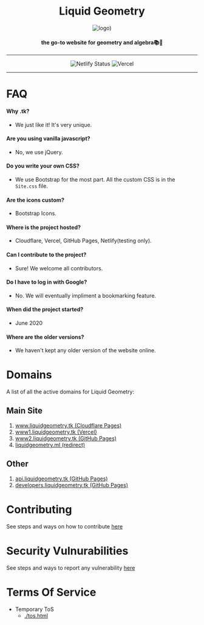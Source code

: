 <h1 align='center'>Liquid Geometry</h1>
<div align='center'>

![logo)](https://user-images.githubusercontent.com/68110106/115993058-974fae80-a5d9-11eb-98d8-a3cdff241ce5.png)

<h4 align='center'>the go-to website for geometry and algebra📚🍎</h1>

____

![Netlify Status](https://api.netlify.com/api/v1/badges/b43907f2-5e50-4457-85ce-42c395322564/deploy-status)
![Vercel](https://therealsujitk-vercel-badge.vercel.app/?app=liquidgeometry)

____

</div>


# FAQ

#### Why .tk?
- We just like it! It's very unique.

#### Are you using vanilla javascript?
- No, we use jQuery.

#### Do you write your own CSS?
- We use Bootstrap for the most part. All the custom CSS is in the `Site.css` file.

#### Are the icons custom?
- Bootstrap Icons.

#### Where is the project hosted?
- Cloudflare, Vercel, GitHub Pages, Netlify(testing only).

#### Can I contribute to the project?
- Sure! We welcome all contributors.

#### Do I have to log in with Google?
- No. We will eventually impliment a bookmarking feature.

#### When did the project started?
- June 2020

#### Where are the older versions?
- We haven't kept any older version of the website online.

# Domains

A list of all the active domains for Liquid Geometry:

## Main Site

1. [www.liquidgeometry.tk (Cloudflare Pages)](https://www.liquidgeometry.tk)
2. [www1.liquidgeometry.tk (Vercel)](https://www1.liquidgeometry.tk)
3. [www2.liquidgeometry.tk (GitHub Pages)](https://www2.liquidgeometry.tk)
4. [liquidgeometry.ml (redirect)](http://liquidgeometry.ml)

## Other

1. [api.liquidgeometry.tk (GitHub Pages)](https://api.liquidgeometry.tk)
2. [developers.liquidgeometry.tk (GitHub Pages)](https://developers.liquidgeometry.tk)

# Contributing

See steps and ways on how to contribute [here](https://github.com/liquid-geometry/liquidgeometry/blob/main/CONTRIBUTING.md "CONTRIBUTING.md file")

# Security Vulnurabilities

See steps and ways to report any vulnerability [here](https://github.com/liquid-geometry/liquidgeometry/blob/main/SECURITY.md "SECURITY.md file")

# Terms Of Service

- Temporary ToS
    - [./tos.html](https://www.liquidgeometry.tk/tos)
